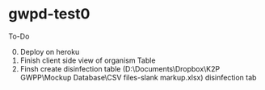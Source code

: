 # gwpd-test0

To-Do

0) Deploy on heroku
1) Finish client side view of organism Table
2) Finsh create disinfection table (D:\Documents\Dropbox\K2P GWPP\Mockup Database\CSV files-slank markup.xlsx) disinfection tab
